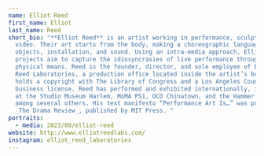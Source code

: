 ```yaml
---
name: Elliot Reed
first_name: Elliot
last_name: Reed
short_bio: "**Elliot Reed** is an artist working in performance, sculpture, and
  video. Their art starts from the body, making a choreographic language through
  objects, installation, and sound. Using an intra-media approach, Elliot’s
  projects aim to capture the idiosyncrasies of live performance through
  physical means. Reed is the founder, director, and sole employee of Elliot
  Reed Laboratories, a production office located inside the artist’s body, which
  holds a copyright with The Library of Congress and a Los Angeles County
  business license. Reed has performed and exhibited internationally, including,
  at the Studio Museum Harlem, MoMA PS1, OCD Chinatown, and the Hammer Museum,
  among several others. His text manifesto “Performance Art Is…” was printed in
  _The Drama Review_, published by MIT Press. "
portraits:
  - media: 2023/08/elliot-reed
website: http://www.elliotreedlabs.com/
instagram: elliot_reed_laboratories
---
```

